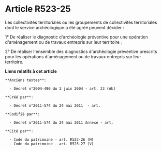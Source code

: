 # Article R523-25

Les collectivités territoriales ou les groupements de collectivités territoriales dont le service archéologique a été agréé
peuvent décider :

1° De réaliser le diagnostic d'archéologie préventive pour une opération d'aménagement ou de travaux entrepris sur leur
territoire ;

2° De réaliser l'ensemble des diagnostics d'archéologie préventive prescrits pour les opérations d'aménagement ou de travaux
entrepris sur leur territoire.

**Liens relatifs à cet article**

	**Anciens textes**:

	  - Décret n°2004-490 du 3 juin 2004 - art. 23 (Ab)

	**Créé par**:

	  - Décret n°2011-574 du 24 mai 2011  - art.

	**Codifié par**:

	  - Décret n°2011-574 du 24 mai 2011 Annexe - art.

	**Cité par**:

	  - Code du patrimoine - art. R523-26 (M)
	  - Code du patrimoine - art. R523-27 (V)

